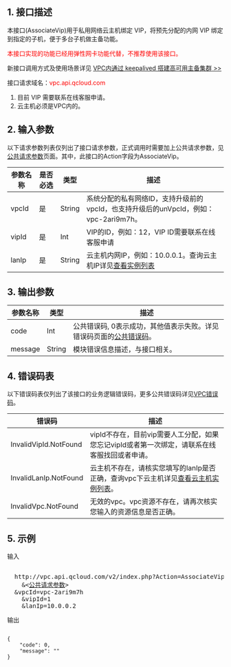 ## 1. 接口描述
 
本接口(AssociateVip)用于私用网络云主机绑定 VIP，将预先分配的内网 VIP 绑定到指定的子机，便于多台子机做主备功能。

<font style="color:red">本接口实现的功能已经用弹性网卡功能代替，不推荐使用该接口。</font>

新接口调用方式及使用场景详见 [VPC内通过 keepalived 搭建高可用主备集群 >>](/document/product/215/5850)

接口请求域名：<font style="color:red">vpc.api.qcloud.com</font>

1) 目前 VIP 需要联系在线客服申请。
2) 云主机必须是VPC内的。

 

## 2. 输入参数
 以下请求参数列表仅列出了接口请求参数，正式调用时需要加上公共请求参数，见<a href="/doc/api/372/4153" title="公共请求参数">公共请求参数</a>页面。其中，此接口的Action字段为AssociateVip。

| 参数名称 | 是否必选  | 类型 | 描述 |
|---------|---------|---------|---------|
| vpcId | 是 | String | 系统分配的私有网络ID，支持升级前的vpcId，也支持升级后的unVpcId，例如：vpc-2ari9m7h。 |
| vipId | 是 | Int | VIP的ID，例如：12，VIP ID需要联系在线客服申请 |
| lanIp | 是 | String | 云主机内网IP，例如：10.0.0.1。查询云主机IP详见<a href="/document/product/213/15728" title="查看实例列表">查看实例列表</a> |
 

## 3. 输出参数

| 参数名称 | 类型 | 描述 |
|---------|---------|---------|
| code | Int | 公共错误码, 0表示成功，其他值表示失败。详见错误码页面的<a href="/document/api/215/4781" title="公共错误码">公共错误码</a>。|
| message | String | 模块错误信息描述，与接口相关。|
 
## 4. 错误码表
 以下错误码表仅列出了该接口的业务逻辑错误码，更多公共错误码详见<a href="/doc/api/245/4924" title="VPC错误码">VPC错误码</a>。

| 错误码 | 描述 |
|---------|---------|
| InvalidVipId.NotFound | vipId不存在，目前vip需要人工分配，如果您忘记vipId或者第一次绑定，请联系在线客服找回或者申请。 |
| InvalidLanIp.NotFound | 云主机不存在，请核实您填写的lanIp是否正确，查询vpc下云主机详见<a href="/doc/api/229/831" title="查看云主机实例列表">查看云主机实例列表</a>。 |
| InvalidVpc.NotFound | 无效的vpc。vpc资源不存在，请再次核实您输入的资源信息是否正确。 |

## 5. 示例
 
输入
<pre>

  http://vpc.api.qcloud.com/v2/index.php?Action=AssociateVip
	&<<a href="/doc/api/229/6976">公共请求参数</a>>
  &vpcId=vpc-2ari9m7h
	&vipId=1
	&lanIp=10.0.0.2
</pre>

输出
```

{
    "code": 0,
    "message": ""
}

```

